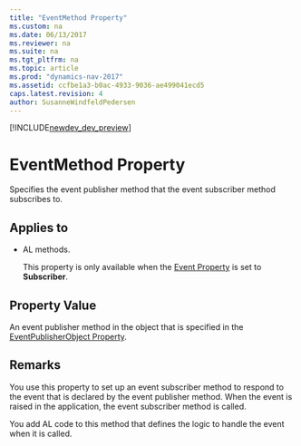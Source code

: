 ```yaml
---
title: "EventMethod Property"
ms.custom: na
ms.date: 06/13/2017
ms.reviewer: na
ms.suite: na
ms.tgt_pltfrm: na
ms.topic: article
ms.prod: "dynamics-nav-2017"
ms.assetid: ccfbe1a3-b0ac-4933-9036-ae499041ecd5
caps.latest.revision: 4
author: SusanneWindfeldPedersen
---
```


[!INCLUDE[newdev_dev_preview](../includes/newdev_dev_preview.md)]

# EventMethod Property
Specifies the event publisher method that the event subscriber method subscribes to.  

## Applies to  

-   AL methods.  

     This property is only available when the [Event Property](devenv-event-property.md) is set to **Subscriber**.  

## Property Value  
 An event publisher method in the object that is specified in the [EventPublisherObject Property](devenv-eventpublisherobject-property.md).  

## Remarks  
 You use this property to set up an event subscriber method to respond to the event that is declared by the event publisher method. When the event is raised in the application, the event subscriber method is called.  

 You add AL code to this method that defines the logic to handle the event when it is called.  

 <!-- For more information about events, see [Subscribing to Events](Subscribing-to-Events.md).

## See Also  
 [AL Method Statements](../devenv-al-method-statements.md)
<!-- //NAV [Events in Microsoft Dynamics NAV](Events-in-Microsoft-Dynamics-NAV.md)  
 [Publishing Events](Publishing-Events.md)   
 [Raising Events](Raising-Events.md)    -->
